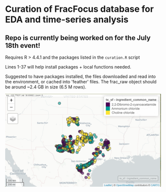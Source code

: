 # Curation of FracFocus database for EDA and time-series analysis

## Repo is currently being worked on for the July 18th event!

Requires R \> 4.4.1 and the packages listed in the `curation.R` script

Lines 1-37 will help install packages + local functions needed.

Suggested to have packages installed, the files downloaded and read into the environment, or cached into 'feather' files. The frac_raw object should be around \~2.4 GB in size (6.5 M rows).

![](images/clipboard-1326477141.png)
